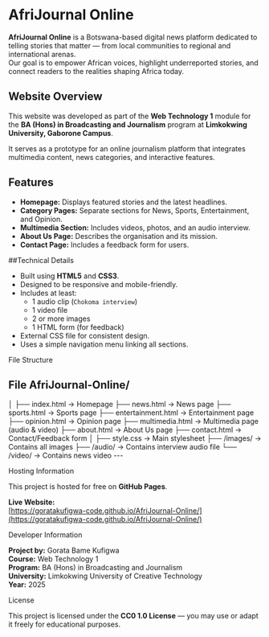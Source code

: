 # AfriJournal Online

**AfriJournal Online** is a Botswana-based digital news platform dedicated to telling stories that matter — from local communities to regional and international arenas.  
Our goal is to empower African voices, highlight underreported stories, and connect readers to the realities shaping Africa today.


## Website Overview

This website was developed as part of the **Web Technology 1** module for the **BA (Hons) in Broadcasting and Journalism** program at **Limkokwing University, Gaborone Campus**.

It serves as a prototype for an online journalism platform that integrates multimedia content, news categories, and interactive features.


## Features

- **Homepage:** Displays featured stories and the latest headlines.  
- **Category Pages:** Separate sections for News, Sports, Entertainment, and Opinion.  
- **Multimedia Section:** Includes videos, photos, and an audio interview.  
- **About Us Page:** Describes the organisation and its mission.  
- **Contact Page:** Includes a feedback form for users.  



##Technical Details

- Built using **HTML5** and **CSS3**.  
- Designed to be responsive and mobile-friendly.  
- Includes at least:
  - 1 audio clip (`Chokoma interview`)
  - 1 video file
  - 2 or more images
  - 1 HTML form (for feedback)
- External CSS file for consistent design.
- Uses a simple navigation menu linking all sections.

File Structure 
## File AfriJournal-Online/
│
├── index.html              → Homepage
├── news.html               → News page
├── sports.html             → Sports page
├── entertainment.html      → Entertainment page
├── opinion.html            → Opinion page
├── multimedia.html         → Multimedia page (audio & video)
├── about.html              → About Us page
├── contact.html            → Contact/Feedback form
│
├── style.css               → Main stylesheet
├── /images/                → Contains all images
├── /audio/                 → Contains interview audio file
└── /video/                 → Contains news video ---

Hosting Information

This project is hosted for free on **GitHub Pages**.

**Live Website:**  
 [https://goratakufigwa-code.github.io/AfriJournal-Online/](https://goratakufigwa-code.github.io/AfriJournal-Online/)


Developer Information

**Project by:** Gorata Bame Kufigwa  
**Course:** Web Technology 1  
**Program:** BA (Hons) in Broadcasting and Journalism  
**University:** Limkokwing University of Creative Technology  
**Year:** 2025  



License

This project is licensed under the **CC0 1.0 License** — you may use or adapt it freely for educational purposes.

